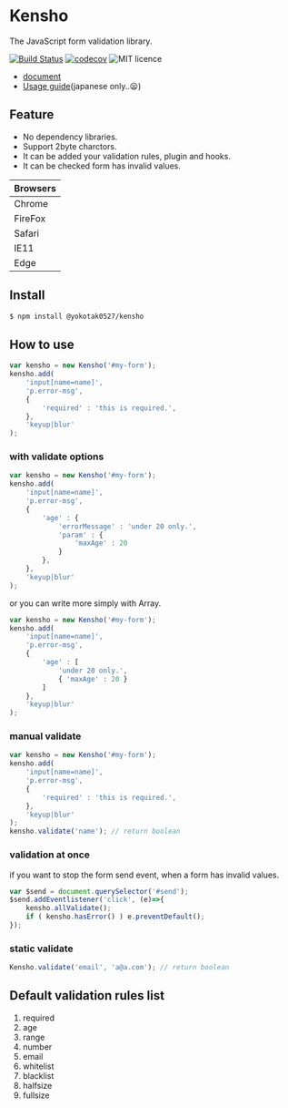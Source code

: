 # Kensho

The JavaScript form validation library.

[![Build Status](https://travis-ci.org/yokotak0527/kensho.svg?branch=master)](https://travis-ci.org/yokotak0527/kensho)
[![codecov](https://codecov.io/gh/yokotak0527/kensho/branch/master/graph/badge.svg)](https://codecov.io/gh/yokotak0527/kensho)
![MIT licence](https://img.shields.io/badge/licence-MIT-brightgreen.svg)

- [document](http://yokotakenji.me/product/kensho/doc/)
- [Usage guide](http://yokotakenji.me/product/kensho/guide/)(japanese only..:frowning:)


## Feature

- No dependency libraries.
- Support 2byte charctors.
- It can be added your validation rules, plugin and hooks.
- It can be checked form has invalid values.

| Browsers |
|----------|
| Chrome   |
| FireFox  |
| Safari   |
| IE11     |
| Edge     |

## Install

```bash
$ npm install @yokotak0527/kensho
```

## How to use

```js
var kensho = new Kensho('#my-form');
kensho.add(
    'input[name=name]',
    'p.error-msg',
    {
        'required' : 'this is required.',
    },
    'keyup|blur'
);
```

### with validate options

```js
var kensho = new Kensho('#my-form');
kensho.add(
    'input[name=name]',
    'p.error-msg',
    {
        'age' : {
            'errorMessage' : 'under 20 only.',
            'param' : {
                'maxAge' : 20
            }
        },
    },
    'keyup|blur'
);
```

or you can write more simply with Array.

```js
var kensho = new Kensho('#my-form');
kensho.add(
    'input[name=name]',
    'p.error-msg',
    {
        'age' : [
            'under 20 only.',
            { 'maxAge' : 20 }
        ]
    },
    'keyup|blur'
);
```


### manual validate

```js
var kensho = new Kensho('#my-form');
kensho.add(
    'input[name=name]',
    'p.error-msg',
    {
        'required' : 'this is required.',
    },
    'keyup|blur'
);
kensho.validate('name'); // return boolean
```

### validation at once

if you want to stop the form send event, when a form has invalid values.

```js
var $send = document.querySelector('#send');
$send.addEventlistener('click', (e)=>{
    kensho.allValidate();
    if ( kensho.hasError() ) e.preventDefault();
});
```

### static validate

```js
Kensho.validate('email', 'a@a.com'); // return boolean
```

## Default validation rules list

01. required
02. age
03. range
04. number
05. email
06. whitelist
07. blacklist
08. halfsize
09. fullsize
